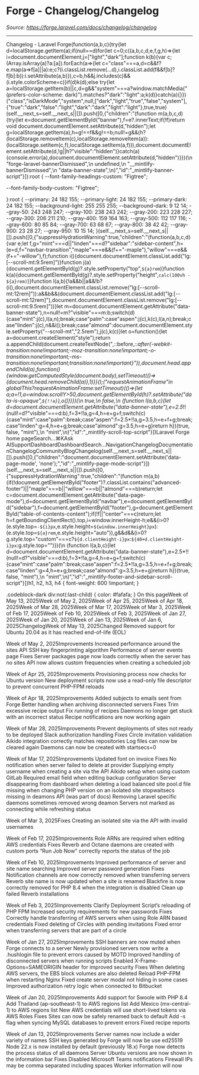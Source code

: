 # Forge - Changelog/Changelog

*Source: https://forge.laravel.com/docs/changelog/changelog*

---

Changelog - Laravel Forge(function(a,b,c){try{let d=localStorage.getItem(a);if(null==d)for(let c=0;c((a,b,c,d,e,f,g,h)=>{let i=document.documentElement,j=["light","dark"];function k(b){var c;(Array.isArray(a)?a:[a]).forEach(a=>{let c="class"===a,d=c&&f?e.map(a=>f[a]||a):e;c?(i.classList.remove(...d),i.classList.add(f&&f[b]?f[b]:b)):i.setAttribute(a,b)}),c=b,h&&j.includes(c)&&(i.style.colorScheme=c)}if(d)k(d);else try{let a=localStorage.getItem(b)||c,d=g&&"system"===a?window.matchMedia("(prefers-color-scheme: dark)").matches?"dark":"light":a;k(d)}catch(a){}})("class","isDarkMode","system",null,["dark","light","true","false","system"],{"true":"dark","false":"light","dark":"dark","light":"light"},true,true)(self.__next_s=self.__next_s||[]).push([0,{"children":"(function m(a,b,c,d){try{let e=document.getElementById(\"banner\"),f=e?.innerText;if(!f)return void document.documentElement.setAttribute(d,\"hidden\");let g=localStorage.getItem(a),h=g!==f&&g!==b;null!=g&&(h?(localStorage.removeItem(c),localStorage.removeItem(a)):(localStorage.setItem(c,f),localStorage.setItem(a,f))),document.documentElement.setAttribute(d,!g||h?\"visible\":\"hidden\")}catch(a){console.error(a),document.documentElement.setAttribute(d,\"hidden\")}})(\n  \"forge-laravel-bannerDismissed\",\n  undefined,\n  \"__mintlify-bannerDismissed\",\n  \"data-banner-state\",\n)","id":"_mintlify-banner-script"}]):root {
  --font-family-headings-custom: "Figtree";
  
  --font-family-body-custom: "Figtree";
  
}:root {
    --primary: 24 182 155;
    --primary-light: 24 182 155;
    --primary-dark: 24 182 155;
    --background-light: 255 255 255;
    --background-dark: 9 12 14;
    --gray-50: 243 248 247;
    --gray-100: 238 243 242;
    --gray-200: 223 228 227;
    --gray-300: 206 211 210;
    --gray-400: 159 164 163;
    --gray-500: 112 117 116;
    --gray-600: 80 85 84;
    --gray-700: 63 68 67;
    --gray-800: 38 42 42;
    --gray-900: 23 28 27;
    --gray-950: 10 15 14;
  }(self.__next_s=self.__next_s||[]).push([0,{"suppressHydrationWarning":true,"children":"(function(a,b,c,d){var e;let f,g=\"mint\"===d||\"linden\"===d?\"sidebar\":\"sidebar-content\",h=(e=d,f=\"navbar-transition\",\"maple\"===e&&(f+=\"-maple\"),\"willow\"===e&&(f+=\"-willow\"),f);function i(){document.documentElement.classList.add(\"lg:[--scroll-mt:9.5rem]\")}function j(a){document.getElementById(g)?.style.setProperty(\"top\",`${a}rem`)}function k(a){document.getElementById(g)?.style.setProperty(\"height\",`calc(100vh - ${a}rem)`)}function l(a,b){!a&&b||a&&!b?(i(),document.documentElement.classList.remove(\"lg:[--scroll-mt:12rem]\")):a&&b&&(document.documentElement.classList.add(\"lg:[--scroll-mt:12rem]\"),document.documentElement.classList.remove(\"lg:[--scroll-mt:9.5rem]\"))}let m=document.documentElement.getAttribute(\"data-banner-state\"),n=null!=m?\"visible\"===m:b;switch(d){case\"mint\":j(c),l(a,n);break;case\"palm\":case\"aspen\":j(c),k(c),l(a,n);break;case\"linden\":j(c),n&&i();break;case\"almond\":document.documentElement.style.setProperty(\"--scroll-mt\",\"2.5rem\"),j(c),k(c)}let o=function(){let a=document.createElement(\"style\");return a.appendChild(document.createTextNode(\"*,*::before,*::after{-webkit-transition:none!important;-moz-transition:none!important;-o-transition:none!important;-ms-transition:none!important;transition:none!important}\")),document.head.appendChild(a),function(){window.getComputedStyle(document.body),setTimeout(()=>{document.head.removeChild(a)},1)}}();(\"requestAnimationFrame\"in globalThis?requestAnimationFrame:setTimeout)(()=>{let a;a=!1,a=window.scrollY>50,document.getElementById(h)?.setAttribute(\"data-is-opaque\",`${!!a}`),o()})})(\n  true,\n  false,\n  (function l(a,b,c){let d=document.documentElement.getAttribute(\"data-banner-state\"),e=2.5*!!(null!=d?\"visible\"===d:b),f=3*!!a,g=4,h=e+g+f;switch(c){case\"mint\":case\"palm\":break;case\"aspen\":f=2.5*!!a,g=3.5,h=e+f+g;break;case\"linden\":g=4,h=e+g;break;case\"almond\":g=3.5,h=e+g}return h})(true, false, \"mint\"),\n  \"mint\",\n)","id":"_mintlify-scroll-top-script"}])Laravel Forge home pageSearch...⌘KAsk AISupportDashboardDashboardSearch...NavigationChangelogDocumentationChangelogCommunityBlogChangelog(self.__next_s=self.__next_s||[]).push([0,{"children":"document.documentElement.setAttribute('data-page-mode', 'none');","id":"_mintlify-page-mode-script"}])(self.__next_s=self.__next_s||[]).push([0,{"suppressHydrationWarning":true,"children":"(function m(a,b){if(!document.getElementById(\"footer\")?.classList.contains(\"advanced-footer\")||\"maple\"===b||\"willow\"===b||\"almond\"===b)return;let c=document.documentElement.getAttribute(\"data-page-mode\"),d=document.getElementById(\"navbar\"),e=document.getElementById(\"sidebar\"),f=document.getElementById(\"footer\"),g=document.getElementById(\"table-of-contents-content\");if(!f||\"center\"===c)return;let h=f.getBoundingClientRect().top,i=window.innerHeight-h;e&&(i>0?(e.style.top=`-${i}px`,e.style.height=`${window.innerHeight}px`):(e.style.top=`${a}rem`,e.style.height=\"auto\")),g&&d&&(i>0?g.style.top=\"custom\"===c?`${d.clientHeight-i}px`:`${40+d.clientHeight-i}px`:g.style.top=\"\")})(\n  (function l(a,b,c){let d=document.documentElement.getAttribute(\"data-banner-state\"),e=2.5*!!(null!=d?\"visible\"===d:b),f=3*!!a,g=4,h=e+g+f;switch(c){case\"mint\":case\"palm\":break;case\"aspen\":f=2.5*!!a,g=3.5,h=e+f+g;break;case\"linden\":g=4,h=e+g;break;case\"almond\":g=3.5,h=e+g}return h})(true, false, \"mint\"),\n  \"mint\",\n)","id":"_mintlify-footer-and-sidebar-scroll-script"}])h1, h2, h3, h4 {
    font-weight: 600 !important;
}

.codeblock-dark div:not(:last-child) {
    color: #fafafa;
}
On this pageWeek of May 13, 2025Week of May 2, 2025Week of Apr 25, 2025Week of Apr 18, 2025Week of Mar 28, 2025Week of Mar 17, 2025Week of Mar 3, 2025Week of Feb 17, 2025Week of Feb 10, 2025Week of Feb 3, 2025Week of Jan 27, 2025Week of Jan 20, 2025Week of Jan 13, 2025Week of Jan 6, 2025Changelog​Week of May 13, 2025Changed
Removed support for Ubuntu 20.04 as it has reached end-of-life (EOL)

​Week of May 2, 2025Improvements
Increased performance around the sites API
SSH key fingerprinting algorithm
Performance of server events page
Fixes
Server packages page now loads correctly when the server has no sites
API now allows custom frequencies when creating a scheduled job

​Week of Apr 25, 2025Improvements
Provisioning process now checks for Ubuntu version
New deployment scripts now use a read-only file descriptor to prevent concurrent PHP-FPM reloads

​Week of Apr 18, 2025Improvements
Added subjects to emails sent from Forge
Better handling when archiving disconnected servers
Fixes
Trim excessive recipe output
Fix running of recipes
Daemons no longer get stuck with an incorrect status
Recipe notifications are now working again

​Week of Mar 28, 2025Improvements
Prevent deployments of sites not ready to be deployed
Slack authorization handling
Fixes
Circle invitation validation
Aikido integration correctly matches repositories
Log files can now be cleared again
Daemons can now be created with startsecs=0

​Week of Mar 17, 2025Improvements
Updated font on invoice
Fixes
No notification when server failed to delete at provider
Supplying empty username when creating a site via the API
Aikido setup when using custom GitLab
Required email field when editing backup configuration
Server disappearing from dashboard when deleting a load balanced site
pool.d file missing when changing PHP version on an isolated site
stopwaitsecs missing in deamons API (was part of docs)
Removing Laravel specific daemons sometimes removed wrong deamon
Servers not marked as connecting while refreshing status

​Week of Mar 3, 2025Fixes
Creating an isolated site via the API with invalid usernames

​Week of Feb 17, 2025Improvements
Role ARNs are required when editing AWS credentials
Fixes
Reverb and Octane daemons are created with custom ports
“Run Job Now” correctly reports the status of the job

​Week of Feb 10, 2025Improvements
Improved performance of server and site name searching
Improved server password generation
Fixes
Notification channels are now correctly removed when transferring servers
Reverb site name is now updated when a site is renamed
Blackfire is now correctly removed for PHP 8.4 when the integration is disabled
Clean up failed Reverb installations

​Week of Feb 3, 2025Improvements
Clarify Deployment Script’s reloading of PHP FPM
Increased security requirements for new passwords
Fixes
Correctly handle transferring of AWS servers when using Role ARN based credentials
Fixed deleting of Circles with pending invitations
Fixed error when transferring servers that are part of a circle

​Week of Jan 27, 2025Improvements
SSH banners are now muted when Forge connects to a server
Newly provisioned servers now write a .hushlogin file to prevent errors caused by MOTD
Improved handling of disconnected servers when running scripts
Enabled X-Frame-Options=SAMEORIGIN header for improved security
Fixes
When deleting AWS servers, the EBS block volumes are also deleted
Reload PHP-FPM when restarting Nginx
Fixed create server modal not hiding in some cases
Improved authorization retry logic when connected to Bitbucket

​Week of Jan 20, 2025Improvements
Add support for Swoole with PHP 8.4
Add Thailand (ap-southeast-1) to AWS regions list
Add Mexico (mx-central-1) to AWS regions list
New AWS credentials will use short-lived tokens via AWS Roles
Fixes
Sites can now be safely renamed back to default
Add -s flag when syncing MySQL databases to prevent errors
Fixed recipe reports

​Week of Jan 13, 2025Improvements
Server names now include a wider variety of names
SSH keys generated by Forge will now be use ed25519
Node 22.x is now installed by default (previously 18.x)
Forge now detects the process status of all daemons
Server Ubuntu versions are now shown in the information bar
Fixes
Disabled Microsoft Teams notifications
Firewall IPs may be comma separated including spaces
Worker information will now